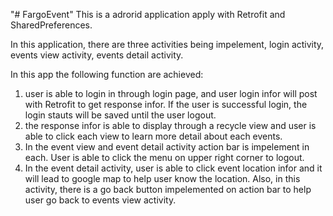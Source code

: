 "# FargoEvent" 
This is a adrorid application apply with Retrofit and SharedPreferences.

In this application, there are three activities being impelement, login activity, events view activity, events detail activity.

In this app the following function are achieved:
1. user is able to login in through login page, and user login infor will post with Retrofit to get response infor. If the user is successful login, the login stauts will be saved until the user logout.
2. the response infor is able to display through a recycle view and user is able to click each view to learn more detail about each events.
3. In the event view and event detail activity action bar is impelement in each. User is able to click the menu on upper right corner to logout.
4. In the event detail activity, user is able to click event location infor and it will lead to google map to help user know the location. Also, in this activity, there is a go back button impelemented on action bar to help user go back to events view activity.
